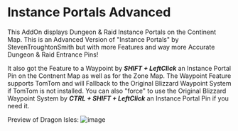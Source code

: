 # Instance Portals Advanced
This AddOn displays Dungeon & Raid Instance Portals on the Continent Map.
This is an Advanced Version of "Instance Portals" by StevenTroughtonSmith but with more Features and way more Accurate Dungeon & Raid Entrance Pins!

It also got the Feature to a Waypoint by ***SHIFT + LeftClick*** an Instance Portal Pin on the Contnent Map as well as for the Zone Map.
The Waypoint Feature supports TomTom and will Fallback to the Original Blizzard Waypoint System if TomTom is not installed.
You can also "force" to use the Original Blizzard Waypoint System by ***CTRL + SHIFT + LeftClick*** an Instance Portal Pin if you need it.

Preview of Dragon Isles:
![image](https://user-images.githubusercontent.com/41425685/203466844-a7603395-0741-422e-b492-6f5f027dd275.png)
